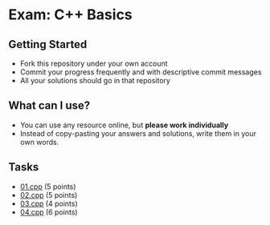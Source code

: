 # Exam: C++ Basics

## Getting Started
 - Fork this repository under your own account
 - Commit your progress frequently and with descriptive commit messages
 - All your solutions should go in that repository

## What can I use?
 - You can use any resource online, but **please work individually**
 - Instead of copy-pasting your answers and solutions, write them in your own words.


## Tasks
 - [01.cpp](01.cpp) (5 points)
 - [02.cpp](02.cpp) (5 points)
 - [03.cpp](03.cpp) (4 points)
 - [04.cpp](04.cpp) (6 points)


